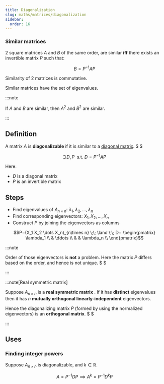 ```yaml
---
title: Diagonalization
slug: maths/matrices/diagonalization
sidebar:
  order: 16
---
```


### Similar matrices

2 square matrices $A$ and $B$ of the same order, are similar **iff** there
exists an invertible matrix $P$ such that:

```math
B=P^{-1}AP
```

Similarity of 2 matrices is commutative.

Similar matrices have the set of eigenvalues.

:::note

If $A$ and $B$ are similar, then $A^2$ and $B^2$ are similar.

:::

## Definition

A matrix $A$ is **diagonalizable** if it is similar to a
[diagonal matrix](/maths/matrices/introduction/#diagonal-matrix). $ $

```math
\exists\, D,P\;\text{ s.t. } D = P^{-1}AP
```

Here:

- $D$ is a diagonal matrix
- $P$ is an invertible matrix

## Steps

- Find eigenvalues of $A_{n\times n}$: $\lambda_1,\lambda_2,\dots,\lambda_n$
- Find corresponding eigenvectors: $X_1,X_2,\dots,X_n$
- Construct $P$ by joining the eigenvectors as columns

```math
P=(X_1 X_2 \dots X_n)_{n\times n}
\;\;
\land
\;\;
D=
\begin{pmatrix}
\lambda_1 \\
& \ddots \\
& & \lambda_n \\
\end{pmatrix}
```

:::note

Order of those eigenvectors is **not** a problem. Here the matrix $P$ differs
based on the order, and hence is not unique. $ $

:::

:::note[Real symmetric matrix]

Suppose $A_{n\times n}$ is a **real symmetric matrix** . If it has **distinct**
eigenvalues then it has $n$ **mutually orthogonal linearly-independent**
eigenvectors.

Hence the diagonalizing matrix $P$ (formed by using the normalized eigenvectors)
is an **orthogonal matrix**. $ $

:::

## Uses

### Finding integer powers

Suppose $A_{n\times n}$ is diagonalizable, and $k\in\mathbb{R}$.

```math
A = P^{-1}DP
\implies
A^k = P^{-1}D^kP
```
